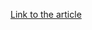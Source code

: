 [Link to the article](https://thehackernews.com/2025/09/cloudflare-blocks-record-breaking-115.html)
